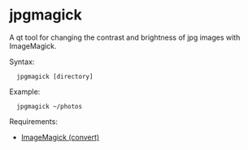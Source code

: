 # jpgmagick
A qt tool for changing the contrast and brightness of jpg images with ImageMagick.

Syntax:
```
  jpgmagick [directory]
```

Example:
```
  jpgmagick ~/photos
```

Requirements:
  * [ImageMagick (convert)](https://www.imagemagick.org)

  


